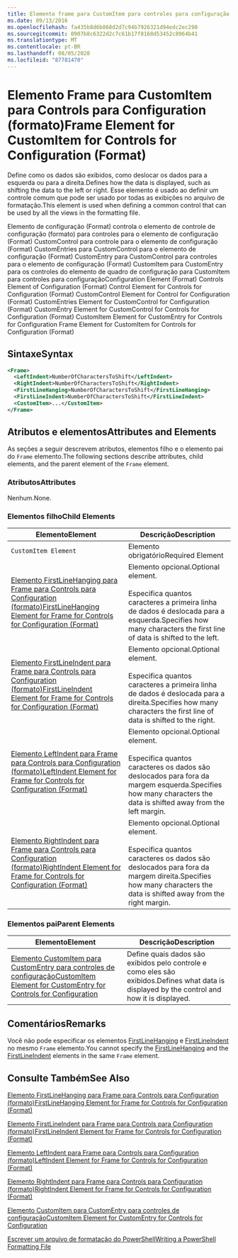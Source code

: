 ```yaml
---
title: Elemento frame para CustomItem para controles para configuração (Format) | Microsoft Docs
ms.date: 09/13/2016
ms.openlocfilehash: fa435b8d6b868d2d7c94b7926321d94edc2ec290
ms.sourcegitcommit: 0907b8c6322d2c7c61b17f8168d53452c8964b41
ms.translationtype: MT
ms.contentlocale: pt-BR
ms.lasthandoff: 08/05/2020
ms.locfileid: "87781470"
---
```

# <a name="frame-element-for-customitem-for-controls-for-configuration-format"></a><span data-ttu-id="4c232-102">Elemento Frame para CustomItem para Controls para Configuration (formato)</span><span class="sxs-lookup"><span data-stu-id="4c232-102">Frame Element for CustomItem for Controls for Configuration (Format)</span></span>

<span data-ttu-id="4c232-103">Define como os dados são exibidos, como deslocar os dados para a esquerda ou para a direita.</span><span class="sxs-lookup"><span data-stu-id="4c232-103">Defines how the data is displayed, such as shifting the data to the left or right.</span></span> <span data-ttu-id="4c232-104">Esse elemento é usado ao definir um controle comum que pode ser usado por todas as exibições no arquivo de formatação.</span><span class="sxs-lookup"><span data-stu-id="4c232-104">This element is used when defining a common control that can be used by all the views in the formatting file.</span></span>

<span data-ttu-id="4c232-105">Elemento de configuração (Format) controla o elemento de controle de configuração (formato) para controles para o elemento de configuração (Format) CustomControl para controle para o elemento de configuração (Format) CustomEntries para CustomControl para o elemento de configuração (Format) CustomEntry para CustomControl para controles para o elemento de configuração (Format) CustomItem para CustomEntry para os controles do elemento de quadro de configuração para CustomItem para controles para configuração</span><span class="sxs-lookup"><span data-stu-id="4c232-105">Configuration Element (Format) Controls Element of Configuration (Format) Control Element for Controls for Configuration (Format) CustomControl Element for Control for Configuration (Format) CustomEntries Element for CustomControl for Configuration (Format) CustomEntry Element for CustomControl for Controls for Configuration (Format) CustomItem Element for CustomEntry for Controls for Configuration Frame Element for CustomItem for Controls for Configuration (Format)</span></span>

## <a name="syntax"></a><span data-ttu-id="4c232-106">Sintaxe</span><span class="sxs-lookup"><span data-stu-id="4c232-106">Syntax</span></span>

```xml
<Frame>
  <LeftIndent>NumberOfCharactersToShift</LeftIndent>
  <RightIndent>NumberOfCharactersToShift</RightIndent>
  <FirstLineHanging>NumberOfCharactersToShift</FirstLineHanging>
  <FirstLineIndent>NumberOfCharactersToShift</FirstLineIndent>
  <CustomItem>...</CustomItem>
</Frame>
```

## <a name="attributes-and-elements"></a><span data-ttu-id="4c232-107">Atributos e elementos</span><span class="sxs-lookup"><span data-stu-id="4c232-107">Attributes and Elements</span></span>

<span data-ttu-id="4c232-108">As seções a seguir descrevem atributos, elementos filho e o elemento pai do `Frame` elemento.</span><span class="sxs-lookup"><span data-stu-id="4c232-108">The following sections describe attributes, child elements, and the parent element of the `Frame` element.</span></span>

### <a name="attributes"></a><span data-ttu-id="4c232-109">Atributos</span><span class="sxs-lookup"><span data-stu-id="4c232-109">Attributes</span></span>

<span data-ttu-id="4c232-110">Nenhum.</span><span class="sxs-lookup"><span data-stu-id="4c232-110">None.</span></span>

### <a name="child-elements"></a><span data-ttu-id="4c232-111">Elementos filho</span><span class="sxs-lookup"><span data-stu-id="4c232-111">Child Elements</span></span>

|<span data-ttu-id="4c232-112">Elemento</span><span class="sxs-lookup"><span data-stu-id="4c232-112">Element</span></span>|<span data-ttu-id="4c232-113">Descrição</span><span class="sxs-lookup"><span data-stu-id="4c232-113">Description</span></span>|
|-------------|-----------------|
|`CustomItem Element`|<span data-ttu-id="4c232-114">Elemento obrigatório</span><span class="sxs-lookup"><span data-stu-id="4c232-114">Required Element</span></span>|
|[<span data-ttu-id="4c232-115">Elemento FirstLineHanging para Frame para Controls para Configuration (formato)</span><span class="sxs-lookup"><span data-stu-id="4c232-115">FirstLineHanging Element for Frame for Controls for Configuration (Format)</span></span>](./firstlinehanging-element-for-frame-for-controls-for-configuration-format.md)|<span data-ttu-id="4c232-116">Elemento opcional.</span><span class="sxs-lookup"><span data-stu-id="4c232-116">Optional element.</span></span><br /><br /> <span data-ttu-id="4c232-117">Especifica quantos caracteres a primeira linha de dados é deslocada para a esquerda.</span><span class="sxs-lookup"><span data-stu-id="4c232-117">Specifies how many characters the first line of data is shifted to the left.</span></span>|
|[<span data-ttu-id="4c232-118">Elemento FirstLineIndent para Frame para Controls para Configuration (formato)</span><span class="sxs-lookup"><span data-stu-id="4c232-118">FirstLineIndent Element for Frame for Controls for Configuration (Format)</span></span>](./firstlineindent-element-for-frame-for-controls-for-configuration-format.md)|<span data-ttu-id="4c232-119">Elemento opcional.</span><span class="sxs-lookup"><span data-stu-id="4c232-119">Optional element.</span></span><br /><br /> <span data-ttu-id="4c232-120">Especifica quantos caracteres a primeira linha de dados é deslocada para a direita.</span><span class="sxs-lookup"><span data-stu-id="4c232-120">Specifies how many characters the first line of data is shifted to the right.</span></span>|
|[<span data-ttu-id="4c232-121">Elemento LeftIndent para Frame para Controls para Configuration (formato)</span><span class="sxs-lookup"><span data-stu-id="4c232-121">LeftIndent Element for Frame for Controls for Configuration (Format)</span></span>](./leftindent-element-for-frame-for-controls-for-configuration-format.md)|<span data-ttu-id="4c232-122">Elemento opcional.</span><span class="sxs-lookup"><span data-stu-id="4c232-122">Optional element.</span></span><br /><br /> <span data-ttu-id="4c232-123">Especifica quantos caracteres os dados são deslocados para fora da margem esquerda.</span><span class="sxs-lookup"><span data-stu-id="4c232-123">Specifies how many characters the data is shifted away from the left margin.</span></span>|
|[<span data-ttu-id="4c232-124">Elemento RightIndent para Frame para Controls para Configuration (formato)</span><span class="sxs-lookup"><span data-stu-id="4c232-124">RightIndent Element for Frame for Controls for Configuration (Format)</span></span>](./rightindent-element-for-frame-for-controls-for-configuration-format.md)|<span data-ttu-id="4c232-125">Elemento opcional.</span><span class="sxs-lookup"><span data-stu-id="4c232-125">Optional element.</span></span><br /><br /> <span data-ttu-id="4c232-126">Especifica quantos caracteres os dados são deslocados para fora da margem direita.</span><span class="sxs-lookup"><span data-stu-id="4c232-126">Specifies how many characters the data is shifted away from the right margin.</span></span>|

### <a name="parent-elements"></a><span data-ttu-id="4c232-127">Elementos pai</span><span class="sxs-lookup"><span data-stu-id="4c232-127">Parent Elements</span></span>

|<span data-ttu-id="4c232-128">Elemento</span><span class="sxs-lookup"><span data-stu-id="4c232-128">Element</span></span>|<span data-ttu-id="4c232-129">Descrição</span><span class="sxs-lookup"><span data-stu-id="4c232-129">Description</span></span>|
|-------------|-----------------|
|[<span data-ttu-id="4c232-130">Elemento CustomItem para CustomEntry para controles de configuração</span><span class="sxs-lookup"><span data-stu-id="4c232-130">CustomItem Element for CustomEntry for Controls for Configuration</span></span>](./customitem-element-for-customentry-for-controls-for-configuration-format.md)|<span data-ttu-id="4c232-131">Define quais dados são exibidos pelo controle e como eles são exibidos.</span><span class="sxs-lookup"><span data-stu-id="4c232-131">Defines what data is displayed by the control and how it is displayed.</span></span>|

## <a name="remarks"></a><span data-ttu-id="4c232-132">Comentários</span><span class="sxs-lookup"><span data-stu-id="4c232-132">Remarks</span></span>

<span data-ttu-id="4c232-133">Você não pode especificar os elementos [FirstLineHanging](./firstlinehanging-element-for-frame-for-controls-for-configuration-format.md) e [FirstLineIndent](./firstlineindent-element-for-frame-for-controls-for-configuration-format.md) no mesmo `Frame` elemento.</span><span class="sxs-lookup"><span data-stu-id="4c232-133">You cannot specify the [FirstLineHanging](./firstlinehanging-element-for-frame-for-controls-for-configuration-format.md) and the [FirstLineIndent](./firstlineindent-element-for-frame-for-controls-for-configuration-format.md) elements in the same `Frame` element.</span></span>

## <a name="see-also"></a><span data-ttu-id="4c232-134">Consulte Também</span><span class="sxs-lookup"><span data-stu-id="4c232-134">See Also</span></span>

[<span data-ttu-id="4c232-135">Elemento FirstLineHanging para Frame para Controls para Configuration (formato)</span><span class="sxs-lookup"><span data-stu-id="4c232-135">FirstLineHanging Element for Frame for Controls for Configuration (Format)</span></span>](./firstlinehanging-element-for-frame-for-controls-for-configuration-format.md)

[<span data-ttu-id="4c232-136">Elemento FirstLineIndent para Frame para Controls para Configuration (formato)</span><span class="sxs-lookup"><span data-stu-id="4c232-136">FirstLineIndent Element for Frame for Controls for Configuration (Format)</span></span>](./firstlineindent-element-for-frame-for-controls-for-configuration-format.md)

[<span data-ttu-id="4c232-137">Elemento LeftIndent para Frame para Controls para Configuration (formato)</span><span class="sxs-lookup"><span data-stu-id="4c232-137">LeftIndent Element for Frame for Controls for Configuration (Format)</span></span>](./leftindent-element-for-frame-for-controls-for-configuration-format.md)

[<span data-ttu-id="4c232-138">Elemento RightIndent para Frame para Controls para Configuration (formato)</span><span class="sxs-lookup"><span data-stu-id="4c232-138">RightIndent Element for Frame for Controls for Configuration (Format)</span></span>](./rightindent-element-for-frame-for-controls-for-configuration-format.md)

[<span data-ttu-id="4c232-139">Elemento CustomItem para CustomEntry para controles de configuração</span><span class="sxs-lookup"><span data-stu-id="4c232-139">CustomItem Element for CustomEntry for Controls for Configuration</span></span>](./customitem-element-for-customentry-for-controls-for-configuration-format.md)

[<span data-ttu-id="4c232-140">Escrever um arquivo de formatação do PowerShell</span><span class="sxs-lookup"><span data-stu-id="4c232-140">Writing a PowerShell Formatting File</span></span>](./writing-a-powershell-formatting-file.md)
